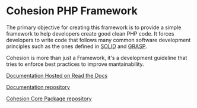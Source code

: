 Cohesion PHP Framework
======================

The primary objective for creating this framework is to provide a simple framework to help developers create good clean PHP code. It forces developers to write code that follows many common software development principles such as the ones defined in [SOLID](http://en.wikipedia.org/wiki/SOLID_(object-oriented_design)) and [GRASP](http://en.wikipedia.org/wiki/GRASP_(object-oriented_design)).

Cohesion is more than just a Framework, it's a development guideline that tries to enforce best practices to improve mantainability.

[Documentation Hosted on Read the Docs](http://cohesion.readthedocs.org/en/latest/index.html)

[Documentation repository](https://github.com/cohesion/cohesion-docs)

[Cohesion Core Package repository](https://github.com/cohesion/cohesion-core)


